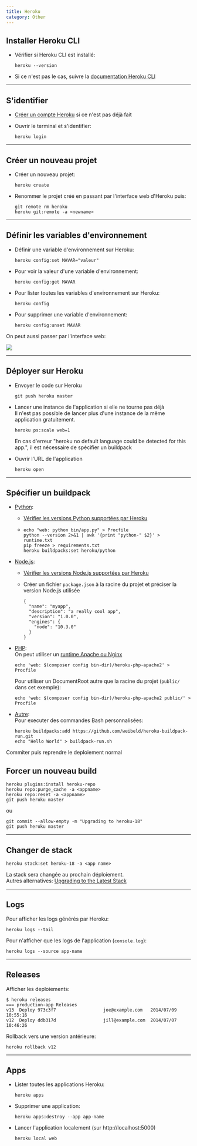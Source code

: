 ```yaml
---
title: Heroku
category: Other
---
```


## Installer Heroku CLI

* Vérifier si Heroku CLI est installé:

  ```
  heroku --version
  ```

* Si ce n'est pas le cas, suivre la [documentation Heroku CLI](https://devcenter.heroku.com/articles/heroku-cli)

---

## S'identifier

* [Créer un compte Heroku](https://www.heroku.com/) si ce n'est pas déjà fait  
* Ouvrir le terminal et s'identifier:

  ```
  heroku login
  ```

---

## Créer un nouveau projet

* Créer un nouveau projet:

  ```
  heroku create
  ```

* Renommer le projet créé en passant par l'interface web d'Heroku puis:

  ```
  git remote rm heroku
  heroku git:remote -a <newname>
  ```

---

## Définir les variables d'environnement

* Définir une variable d'environnement sur Heroku:

  ```
  heroku config:set MAVAR="valeur"
  ```

* Pour voir la valeur d'une variable d'environnement:

  ```
  heroku config:get MAVAR
  ```

* Pour lister toutes les variables d'environnement sur Heroku:

  ```
  heroku config
  ```

* Pour supprimer une variable d'environnement:

  ```
  heroku config:unset MAVAR
  ```

On peut aussi passer par l'interface web:

![](https://devcenter1.assets.heroku.com/article-images/321-imported-1443570183-321-imported-1443554644-389-original.jpg)

---

## Déployer sur Heroku

* Envoyer le code sur Heroku

  ```
  git push heroku master
  ```

* Lancer une instance de l'application si elle ne tourne pas déjà  
  Il n'est pas possible de lancer plus d'une instance de la même application gratuitement.

  ```
  heroku ps:scale web=1
  ```

  En cas d'erreur "heroku no default language could be detected for this app.", il est nécessaire de spécifier un buildpack

* Ouvrir l'URL de l'application

  ```
  heroku open
  ```

---

## Spécifier un buildpack

* <ins>Python</ins>:

  * [Vérifier les versions Python supportées par Heroku](https://devcenter.heroku.com/articles/python-support#supported-runtimes)

  * ```
    echo "web: python bin/app.py" > Procfile
    python --version 2>&1 | awk '{print "python-" $2}' > runtime.txt
    pip freeze > requirements.txt
    heroku buildpacks:set heroku/python
    ```

* <ins>Node.js</ins>:

  * [Vérifier les versions Node.js supportées par Heroku](https://devcenter.heroku.com/articles/nodejs-support#supported-runtimes)
  * Créer un fichier `package.json` à la racine du projet et préciser la version Node.js utilisée

    ```
    {
      "name": "myapp",
      "description": "a really cool app",
      "version": "1.0.0",
      "engines": {
        "node": "10.3.0"
      }
    }
    ```

* <ins>PHP</ins>:  
  On peut utiliser un [runtime Apache ou Nginx](https://devcenter.heroku.com/articles/custom-php-settings)

  ```
  echo 'web: $(composer config bin-dir)/heroku-php-apache2' > Procfile
  ```

  Pour utiliser un DocumentRoot autre que la racine du projet (`public/` dans cet exemple):

  ```
  echo 'web: $(composer config bin-dir)/heroku-php-apache2 public/' > Procfile
  ```

* <ins>Autre</ins>:  
  Pour executer des commandes Bash personnalisées:

  ```
  heroku buildpacks:add https://github.com/weibeld/heroku-buildpack-run.git
  echo "Hello World" > buildpack-run.sh
  ```

Commiter puis reprendre le deploiement normal

## Forcer un nouveau build

    heroku plugins:install heroku-repo
    heroku repo:purge_cache -a <appname>
    heroku repo:reset -a <appname>
    git push heroku master

ou

    git commit --allow-empty -m "Upgrading to heroku-18"
    git push heroku master

---

## Changer de stack

    heroku stack:set heroku-18 -a <app name>

La stack sera changée au prochain déploiement.  
Autres alternatives: [Upgrading to the Latest Stack](https://devcenter.heroku.com/articles/upgrading-to-the-latest-stack)

---

## Logs

Pour afficher les logs générés par Heroku:

```
heroku logs --tail
```

Pour n'afficher que les logs de l'application (`console.log`):

```
heroku logs --source app-name
```

---

## Releases

Afficher les deploiements:

``` shell
$ heroku releases
=== production-app Releases
v13  Deploy 973c3f7                  joe@example.com   2014/07/09 10:55:16
v12  Deploy ddb317d                  jill@example.com  2014/07/07 10:46:26
```

Rollback vers une version antérieure:

```
heroku rollback v12
```

---

## Apps

* Lister toutes les applications Heroku:

  ```
  heroku apps
  ```

* Supprimer une application:

  ```
  heroku apps:destroy --app app-name
  ```

* Lancer l'application localement (sur http://localhost:5000)

  ```
  heroku local web
  ```
